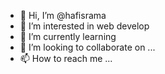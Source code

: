 - 👋 Hi, I’m @hafisrama
- 👀 I’m interested in web develop
- 🌱 I’m currently learning 
- 💞️ I’m looking to collaborate on ...
- 📫 How to reach me ...

<!---
hafisrama/hafisrama is a ✨ special ✨ repository because its `README.md` (this file) appears on your GitHub profile.
You can click the Preview link to take a look at your changes.
--->
